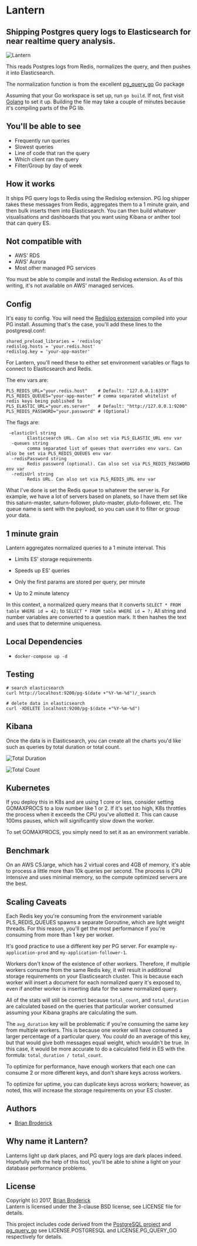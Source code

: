 # Lantern

## Shipping Postgres query logs to Elasticsearch for near realtime query analysis.

![Lantern](https://user-images.githubusercontent.com/7585181/80007270-43b8fb00-8483-11ea-996f-275529aa3863.png)

This reads Postgres logs from Redis, normalizes the query, and then pushes it into Elasticsearch.

The normalization function is from the excellent [pg_query_go](https://github.com/brianbroderick/pg_query_cli/tree/master/vendor/github.com/lfittl/pg_query_go) Go package

Assuming that your Go workspace is set up, run `go build`. If not, first visit [Golang](https://golang.org/) to set it up.
Building the file may take a couple of minutes because it's compiling parts of the PG lib.

## You'll be able to see

* Frequently run queries
* Slowest queries
* Line of code that ran the query
* Which client ran the query
* Filter/Group by day of week

## How it works

It ships PG query logs to Redis using the Redislog extension. PG log shipper takes these messages from Redis, aggregates them to a 1 minute grain, and then bulk inserts them into Elasticsearch. You can then build whatever visualisations and dashboards that you want using Kibana or anther tool that can query ES.

## Not compatible with

* AWS' RDS
* AWS' Aurora
* Most other managed PG services

You must be able to compile and install the Redislog extension. As of this writing, it's not available on AWS' managed services.

## Config

It's easy to config. You will need the [Redislog extension](https://github.com/2ndquadrant-it/redislog) compiled into your PG install. Assuming that's the case, you'll add these lines to the postgresql.conf:

```
shared_preload_libraries = 'redislog'
redislog.hosts = 'your.redis.host'
redislog.key = 'your-app-master'
```

For Lantern, you'll need these to either set environment variables or flags to connect to Elasticsearch and Redis.

The env vars are:

```
PLS_REDIS_URL="your.redis.host"    # Default: "127.0.0.1:6379"
PLS_REDIS_QUEUES="your-app-master" # comma separated whitelist of redis keys being published to
PLS_ELASTIC_URL="your.es.server"   # Default: "http://127.0.0.1:9200"
PLS_REDIS_PASSWORD="your.password" # (Optional)
```

The flags are:

```
 -elasticUrl string
    	Elasticsearch URL. Can also set via PLS_ELASTIC_URL env var
  -queues string
    	comma separated list of queues that overrides env vars. Can also be set via PLS_REDIS_QUEUES env var
  -redisPassword string
    	Redis password (optional). Can also set via PLS_REDIS_PASSWORD env var
  -redisUrl string
    	Redis URL. Can also set via PLS_REDIS_URL env var
```

What I've done is set the Redis queue to whatever the server is. For example, we have a lot of servers based on planets, so I have them set like this saturn-master, saturn-follower, pluto-master, pluto-follower, etc.  The queue name is sent with the payload, so you can use it to filter or group your data.

## 1 minute grain

Lantern aggregates normalized queries to a 1 minute interval. This

* Limits ES' storage requirements
* Speeds up ES' queries

* Only the first params are stored per query, per minute
* Up to 2 minute latency

In this context, a normalized query means that it converts `SELECT * FROM table WHERE id = 42;` to `SELECT * FROM table WHERE id = ?;` All string and number variables are converted to a question mark. It then hashes the text and uses that to determine uniqueness. 

## Local Dependencies
* `docker-compose up -d`

## Testing

```
# search elasticsearch
curl http://localhost:9200/pg-$(date +"%Y-%m-%d")/_search 

# delete data in elasticsearch
curl -XDELETE localhost:9200/pg-$(date +"%Y-%m-%d") 
```

## Kibana

Once the data is in Elasticsearch, you can create all the charts you'd like such as queries by total duration or total count.

![Total Duration](https://user-images.githubusercontent.com/7585181/80007253-3d2a8380-8483-11ea-9f77-93e2813c3b70.png)

![Total Count](https://user-images.githubusercontent.com/7585181/80007228-36037580-8483-11ea-8225-29507c9b32db.png)

## Kubernetes

If you deploy this in K8s and are using 1 core or less, consider setting GOMAXPROCS to a low number like 1 or 2. 
If it's set too high, K8s throttles the process when it exceeds the CPU you've allotted it. This can cause 100ms pauses, which will significantly slow down the worker.

To set GOMAXPROCS, you simply need to set it as an environment variable.

## Benchmark

On an AWS C5.large, which has 2 virtual cores and 4GB of memory, it's able to process a little more than 10k queries per second. The process is CPU intensive and uses minimal memory, so the compute optimized servers are the best.

## Scaling Caveats

Each Redis key you're consuming from the environment variable PLS_REDIS_QUEUES spawns a separate Goroutine, which are light weight threads. For this reason, you'll get the most performance if you're consuming from more than 1 key per worker. 

It's good practice to use a different key per PG server. For example `my-application-prod` and `my-application-follower-1`.  

Workers don't know of the existence of other workers. Therefore, if multiple workers consume from the same Redis key, it will result in additional storage requirements on your Elasticsearch cluster. This is because each worker will insert a document for each normalized query it's exposed to, even if another worker is inserting data for the same normalized query.

All of the stats will still be correct because `total_count`, and `total_duration` are calculated based on the queries that particular worker consumed assuming your Kibana graphs are calculating the sum. 

The `avg_duration` key will be problematic if you're consuming the same key from multiple workers. This is because one worker will have consumed a larger percentage of a particular query. You _could_ do an average of this key, but that would give both messages equal weight, which wouldn't be true. In this case, it would be more accurate to do a calculated field in ES with the formula: `total_duration / total_count`. 

To optimize for performance, have enough workers that each one can consume 2 or more different keys, and don't share keys across workers. 

To optimize for uptime, you can duplicate keys across workers; however, as noted, this will increase the storage requirements on your ES cluster. 

## Authors

- [Brian Broderick](https://github.com/brianbroderick)

## Why name it Lantern?

Lanterns light up dark places, and PG query logs are dark places indeed. Hopefully with the help of this tool, you'll be able to shine a light on your database performance problems.

## License

Copyright (c) 2017, [Brian Broderick](https://github.com/brianbroderick)<br>
Lantern is licensed under the 3-clause BSD license, see LICENSE file for details.

This project includes code derived from the [PostgreSQL project](http://www.postgresql.org/) and [pg_query_go](https://github.com/brianbroderick/pg_query_cli/tree/master/vendor/github.com/lfittl/pg_query_go)
see LICENSE.POSTGRESQL and LICENSE.PG_QUERY_GO respectively for details. 
